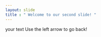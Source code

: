 ```yaml
---
layout: slide
title : " Welcome to our second slide! "
---
```

your text
Use the left arrow to go back!
